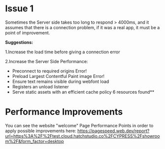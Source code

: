 # Issue 1
Sometimes the Server side takes too long to respond > 4000ms, and it assumes that there is a connection problem, if it was a real app, it must be a point of improvement.

**Suggestions:** 

1.Increase the load time before giving a connection error

2.Increase the Server Side Performance:
* Preconnect to required origins Error!
* Preload Largest Contentful Paint image Error!
* Ensure text remains visible during webfont load
* Registers an unload listener
* Serve static assets with an efficient cache policy 6 resources found**

# Performance Improvements
You can see the website "welcome" Page Performance Points in order to apply possible improvements here:
https://pagespeed.web.dev/report?url=https%3A%2F%2Ftest.cloud.hatchstudio.co%2FCYPRESS%2Fshowroom%2F&form_factor=desktop